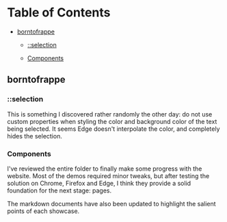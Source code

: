# Table of Contents

- [borntofrappe](#borntofrappe)

  - [::selection](#::selection)

  - [Components](#Components)

## borntofrappe

### ::selection

This is something I discovered rather randomly the other day: do not use custom properties when styling the color and background color of the text being selected. It seems Edge doesn't interpolate the color, and completely hides the selection.

### Components

I've reviewed the entire folder to finally make some progress with the website. Most of the demos required minor tweaks, but after testing the solution on Chrome, Firefox and Edge, I think they provide a solid foundation for the next stage: pages.

The markdown documents have also been updated to highlight the salient points of each showcase.
